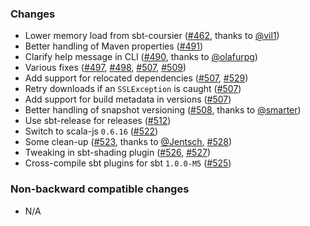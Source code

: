 ### Changes

* Lower memory load from sbt-coursier ([#462], thanks to [@vil1])
* Better handling of Maven properties ([#491])
* Clarify help message in CLI ([#490], thanks to [@olafurpg])
* Various fixes ([#497], [#498], [#507], [#509])
* Add support for relocated dependencies ([#507], [#529])
* Retry downloads if an `SSLException` is caught ([#507])
* Add support for build metadata in versions ([#507])
* Better handling of snapshot versioning ([#508], thanks to [@smarter])
* Use sbt-release for releases ([#512])
* Switch to scala-js `0.6.16` ([#522])
* Some clean-up ([#523], thanks to [@Jentsch], [#528])
* Tweaking in sbt-shading plugin ([#526], [#527])
* Cross-compile sbt plugins for sbt `1.0.0-M5` ([#525])

[#462]: https://github.com/alexarchambault/coursier/pull/462
[#490]: https://github.com/alexarchambault/coursier/pull/490
[#491]: https://github.com/alexarchambault/coursier/pull/491
[#497]: https://github.com/alexarchambault/coursier/pull/497
[#498]: https://github.com/alexarchambault/coursier/pull/498
[#507]: https://github.com/alexarchambault/coursier/pull/507
[#508]: https://github.com/alexarchambault/coursier/pull/508
[#509]: https://github.com/alexarchambault/coursier/pull/509
[#512]: https://github.com/alexarchambault/coursier/pull/512
[#522]: https://github.com/alexarchambault/coursier/pull/522
[#523]: https://github.com/alexarchambault/coursier/pull/523
[#525]: https://github.com/alexarchambault/coursier/pull/525
[#526]: https://github.com/alexarchambault/coursier/pull/526
[#527]: https://github.com/alexarchambault/coursier/pull/527
[#528]: https://github.com/alexarchambault/coursier/pull/528
[#529]: https://github.com/alexarchambault/coursier/pull/529
[@vil1]: https://github.com/vil1
[@olafurpg]: https://github.com/olafurpg
[@smarter]: https://github.com/smarter
[@Jentsch]: https://github.com/Jentsch

### Non-backward compatible changes

* N/A
